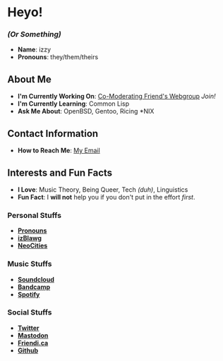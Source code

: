 # Heyo!
### *(Or Something)*

- **Name**: izzy
- **Pronouns**: they/them/theirs

## About Me

- **I'm Currently Working On**: [Co-Moderating Friend's Webgroup](https://unixhideout.solutions) *Join!*
- **I'm Currently Learning**: Common Lisp
- **Ask Me About**: OpenBSD, Gentoo, Ricing *NIX

## Contact Information

- **How to Reach Me**: [My Email](mailto:izder456@disroot.org)

## Interests and Fun Facts

- **I Love**: Music Theory, Being Queer, Tech *(duh)*, Linguistics
- **Fun Fact**: I **will not** help you if you don't put in the effort *first*.

### Personal Stuffs
- **[Pronouns](https://en.pronouns.page/@izder456)**
- **[izBlawg](https://izder456.tumblr.com/)**
- **[NeoCities](https://izder456.neocities.org/)**

### Music Stuffs
- **[Soundcloud](https://soundcloud.com/izder456)**
- **[Bandcamp](https://izder456.bandcamp.com/)**
- **[Spotify](https://open.spotify.com/user/55776)**

### Social Stuffs
- **[Twitter](https://twitter.com/izder456)**
- **[Mastodon](https://mastodon.unixhideout.solutions/@izder456)**
- **[Friendi.ca](https://libranet.de/profile/izder45)**
- **[Github](https://github.com/Izder456.git)**
